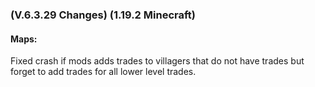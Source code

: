 ### **(V.6.3.29 Changes) (1.19.2 Minecraft)**

#### Maps:
Fixed crash if mods adds trades to villagers that do not have trades but forget to add trades for all lower level trades.